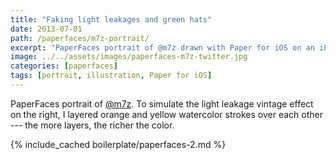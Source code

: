 ```yaml
---
title: "Faking light leakages and green hats"
date: 2013-07-01
path: /paperfaces/m7z-portrait/
excerpt: "PaperFaces portrait of @m7z drawn with Paper for iOS on an iPad."
image: ../../assets/images/paperfaces-m7z-twitter.jpg
categories: [paperfaces]
tags: [portrait, illustration, Paper for iOS]
---
```


PaperFaces portrait of [@m7z](https://twitter.com/m7z). To simulate the light leakage vintage effect on the right, I layered orange and yellow watercolor strokes over each other --- the more layers, the richer the color.

{% include_cached boilerplate/paperfaces-2.md %}
